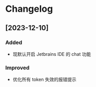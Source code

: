 # Changelog

## [2023-12-10]

### Added
- 现默认开启 Jetbrains IDE 的 chat 功能

### Improved
- 优化所有 token 失效的报错提示